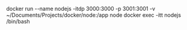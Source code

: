 docker run --name nodejs -itdp 3000:3000 -p 3001:3001 -v ~/Documents/Projects/docker/node:/app node
docker exec -itt nodejs /bin/bash
